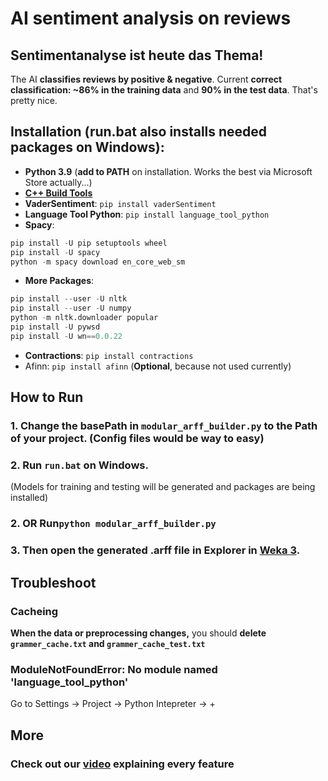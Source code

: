 # AI sentiment analysis on reviews
## Sentimentanalyse ist heute das Thema!
The AI **classifies reviews by positive & negative**. Current **correct classification: ~86% in the training data** 
and **90% in the test data**. That's pretty nice.

## Installation (run.bat also installs needed packages on Windows):
* **Python 3.9** (**add to PATH** on installation. Works the best via Microsoft Store actually...)
*  [**C++ Build Tools**](https://visualstudio.microsoft.com/de/visual-cpp-build-tools/)
* **VaderSentiment**: `pip install vaderSentiment`
* **Language Tool Python**: `pip install language_tool_python`
* **Spacy**:
```python
pip install -U pip setuptools wheel
pip install -U spacy
python -m spacy download en_core_web_sm
```
* **More Packages**:
```python
pip install --user -U nltk
pip install --user -U numpy
python -m nltk.downloader popular
pip install -U pywsd
pip install -U wn==0.0.22
```
* **Contractions**: `pip install contractions`
* Afinn: `pip install afinn` (**Optional**, because not used currently)


## How to Run
### 1. Change the basePath in `modular_arff_builder.py` to the Path of your project. (Config files would be way to easy)
### 2. Run `run.bat` on Windows.
(Models for training and testing will be generated and packages are being installed)
### 2. OR Run`python modular_arff_builder.py`
### 3. Then open the generated .arff file in Explorer in [Weka 3](https://www.cs.waikato.ac.nz/ml/weka/).


## Troubleshoot
### Cacheing
**When the data or preprocessing changes,** you should **delete `grammer_cache.txt` and `grammer_cache_test.txt`**
### ModuleNotFoundError: No module named 'language_tool_python'
Go to Settings -> Project -> Python Intepreter -> +

## More
### Check out our [video](http://tiny.cc/sentiment_analysis) explaining every feature
